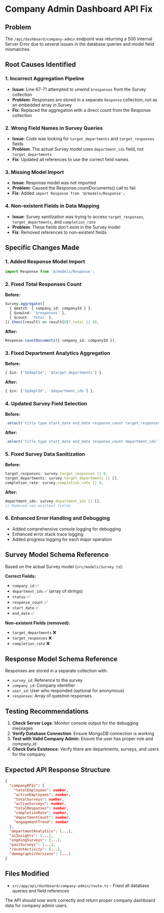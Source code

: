 # Company Admin Dashboard API Fix

## Problem
The `/api/dashboard/company-admin` endpoint was returning a 500 Internal Server Error due to several issues in the database queries and model field mismatches.

## Root Causes Identified

### 1. **Incorrect Aggregation Pipeline**
- **Issue**: Line 67-71 attempted to unwind `$responses` from the Survey collection
- **Problem**: Responses are stored in a separate `Response` collection, not as an embedded array in Survey
- **Fix**: Replaced the aggregation with a direct count from the Response collection

### 2. **Wrong Field Names in Survey Queries**
- **Issue**: Code was looking for `target_departments` and `target_responses` fields
- **Problem**: The actual Survey model uses `department_ids` field, not `target_departments`
- **Fix**: Updated all references to use the correct field names

### 3. **Missing Model Import**
- **Issue**: Response model was not imported
- **Problem**: Caused the Response.countDocuments() call to fail
- **Fix**: Added `import Response from '@/models/Response';`

### 4. **Non-existent Fields in Data Mapping**
- **Issue**: Survey sanitization was trying to access `target_responses`, `target_departments`, and `completion_rate`
- **Problem**: These fields don't exist in the Survey model
- **Fix**: Removed references to non-existent fields

## Specific Changes Made

### 1. Added Response Model Import
```typescript
import Response from '@/models/Response';
```

### 2. Fixed Total Responses Count
**Before:**
```typescript
Survey.aggregate([
  { $match: { company_id: companyId } },
  { $unwind: '$responses' },
  { $count: 'total' },
]).then((result) => result[0]?.total || 0),
```

**After:**
```typescript
Response.countDocuments({ company_id: companyId }),
```

### 3. Fixed Department Analytics Aggregation
**Before:**
```typescript
{ $in: ['$$deptId', '$target_departments'] },
```

**After:**
```typescript
{ $in: ['$$deptId', '$department_ids'] },
```

### 4. Updated Survey Field Selection
**Before:**
```typescript
.select('title type start_date end_date response_count target_responses target_departments')
```

**After:**
```typescript
.select('title type start_date end_date response_count department_ids')
```

### 5. Fixed Survey Data Sanitization
**Before:**
```typescript
target_responses: survey.target_responses || 0,
target_departments: survey.target_departments || [],
completion_rate: survey.completion_rate || 0,
```

**After:**
```typescript
department_ids: survey.department_ids || [],
// Removed non-existent fields
```

### 6. Enhanced Error Handling and Debugging
- Added comprehensive console logging for debugging
- Enhanced error stack trace logging
- Added progress logging for each major operation

## Survey Model Schema Reference
Based on the actual Survey model (`src/models/Survey.ts`):

**Correct Fields:**
- `company_id` ✅
- `department_ids` ✅ (array of strings)
- `status` ✅
- `response_count` ✅
- `start_date` ✅
- `end_date` ✅

**Non-existent Fields (removed):**
- `target_departments` ❌
- `target_responses` ❌
- `completion_rate` ❌

## Response Model Schema Reference
Responses are stored in a separate collection with:
- `survey_id`: Reference to the survey
- `company_id`: Company identifier
- `user_id`: User who responded (optional for anonymous)
- `responses`: Array of question responses

## Testing Recommendations

1. **Check Server Logs**: Monitor console output for the debugging messages
2. **Verify Database Connection**: Ensure MongoDB connection is working
3. **Test with Valid Company Admin**: Ensure the user has proper role and company_id
4. **Check Data Existence**: Verify there are departments, surveys, and users for the company

## Expected API Response Structure
```json
{
  "companyKPIs": {
    "totalEmployees": number,
    "activeEmployees": number,
    "totalSurveys": number,
    "activeSurveys": number,
    "totalResponses": number,
    "completionRate": number,
    "departmentCount": number,
    "engagementTrend": number
  },
  "departmentAnalytics": [...],
  "aiInsights": [...],
  "ongoingSurveys": [...],
  "pastSurveys": [...],
  "recentActivity": [...],
  "demographicVersions": [...]
}
```

## Files Modified
- `src/app/api/dashboard/company-admin/route.ts` - Fixed all database queries and field references

The API should now work correctly and return proper company dashboard data for company admin users.

